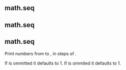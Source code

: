 ## math.seq <last>
## math.seq <first> <last>
## math.seq <first> <inc> <last>

Print numbers from <first> to <last>, in steps of <increment>.

If <first> is ommitted it defaults to 1.
If <inc> is ommited it defaults to 1.
